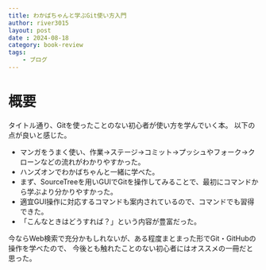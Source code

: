 ```yaml
---
title: わかばちゃんと学ぶGit使い方入門
author: river3015
layout: post
date : 2024-08-18
category: book-review
tags:
    - ブログ
---
```


# 概要
タイトル通り、Gitを使ったことのない初心者が使い方を学んでいく本。
以下の点が良いと感じた。

* マンガをうまく使い、作業→ステージ→コミット→プッシュやフォーク→クローンなどの流れがわかりやすかった。
* ハンズオンでわかばちゃんと一緒に学べた。
* まず、SourceTreeを用いGUIでGitを操作してみることで、最初にコマンドから学ぶより分かりやすかった。
* 適宜GUI操作に対応するコマンドも案内されているので、コマンドでも習得できた。
* 「こんなときはどうすれば？」という内容が豊富だった。

今ならWeb検索で充分かもしれないが、ある程度まとまった形でGit・GitHubの操作を学べたので、
今後とも触れたことのない初心者にはオススメの一冊だと思った。
